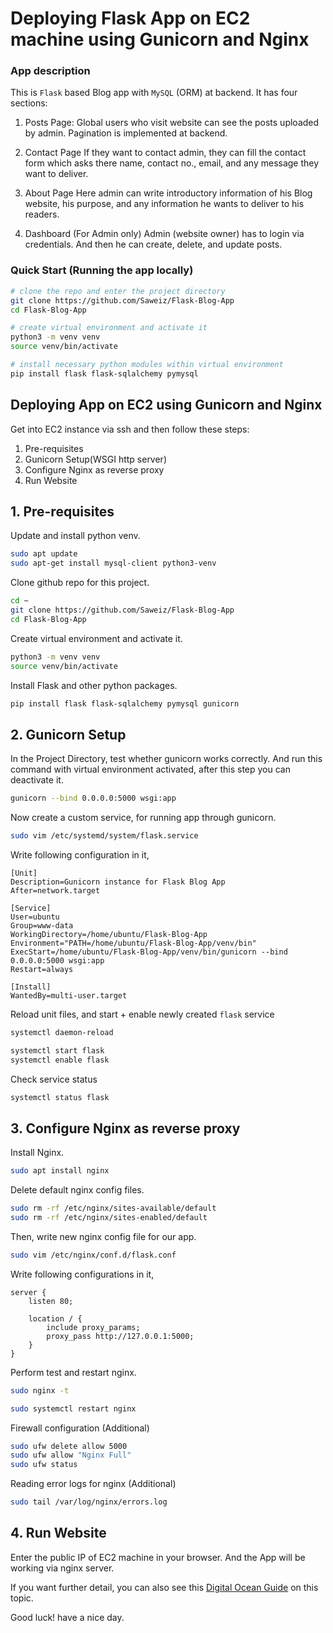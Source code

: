 # Deploying Flask App on EC2 machine using Gunicorn and Nginx

### App description

This is `Flask` based Blog app with `MySQL` (ORM) at backend. It has four sections:

1. Posts Page:
   Global users who visit website can see the posts uploaded by admin. Pagination is implemented at backend.

2. Contact Page
   If they want to contact admin, they can fill the contact form which asks there name, contact no., email, and any message they want to deliver.

3. About Page
   Here admin can write introductory information of his Blog website, his purpose, and any information he wants to deliver to his readers.

4. Dashboard (For Admin only)
   Admin (website owner) has to login via credentials. And then he can create, delete, and update posts. 


### Quick Start (Running the app locally)
```bash
# clone the repo and enter the project directory
git clone https://github.com/Saweiz/Flask-Blog-App
cd Flask-Blog-App
```
```bash
# create virtual environment and activate it
python3 -m venv venv
source venv/bin/activate
```
```bash
# install necessary python modules within virtual environment
pip install flask flask-sqlalchemy pymysql

```

## Deploying App on EC2 using Gunicorn and Nginx
Get into EC2 instance via ssh and then follow these steps:

1. Pre-requisites
2. Gunicorn Setup(WSGI http server)
3. Configure Nginx as reverse proxy
4. Run Website


## 1. Pre-requisites
Update and install python venv.
```bash
sudo apt update
sudo apt-get install mysql-client python3-venv
```

Clone github repo for this project.
```bash
cd ~
git clone https://github.com/Saweiz/Flask-Blog-App
cd Flask-Blog-App
```

Create virtual environment and activate it.
```bash
python3 -m venv venv
source venv/bin/activate
```

Install Flask and other python packages.
```bash
pip install flask flask-sqlalchemy pymysql gunicorn

```

## 2. Gunicorn Setup

In the Project Directory, test whether gunicorn works correctly. And run this command with virtual environment activated, after this step you can deactivate it.
```bash
gunicorn --bind 0.0.0.0:5000 wsgi:app 
```

Now create a custom service, for running app through gunicorn.
```bash 
sudo vim /etc/systemd/system/flask.service
```

Write following configuration in it,
```
[Unit]
Description=Gunicorn instance for Flask Blog App
After=network.target

[Service]
User=ubuntu
Group=www-data
WorkingDirectory=/home/ubuntu/Flask-Blog-App
Environment="PATH=/home/ubuntu/Flask-Blog-App/venv/bin"
ExecStart=/home/ubuntu/Flask-Blog-App/venv/bin/gunicorn --bind 0.0.0.0:5000 wsgi:app
Restart=always

[Install]
WantedBy=multi-user.target
```

Reload unit files, and start + enable newly created `flask` service

```bash
systemctl daemon-reload
```
```bash
systemctl start flask          
systemctl enable flask         
```

Check service status
```bash
systemctl status flask         
```


## 3. Configure Nginx as reverse proxy
Install Nginx.
```bash
sudo apt install nginx        
```

Delete default nginx config files.
```bash
sudo rm -rf /etc/nginx/sites-available/default
sudo rm -rf /etc/nginx/sites-enabled/default
```

Then, write new nginx config file for our app.
```bash
sudo vim /etc/nginx/conf.d/flask.conf
```

Write following configurations in it,
```
server {
    listen 80;
    
    location / {
        include proxy_params;
        proxy_pass http://127.0.0.1:5000;
    }
}
```


Perform test and restart nginx.
```bash
sudo nginx -t
```
```bash
sudo systemctl restart nginx
```


Firewall configuration (Additional) 
```bash
sudo ufw delete allow 5000
sudo ufw allow "Nginx Full"
sudo ufw status
```

Reading error logs for nginx (Additional)
```bash
sudo tail /var/log/nginx/errors.log 
```


## 4. Run Website
Enter the public IP of EC2 machine in your browser. And the App will be working via nginx server.

If you want further detail, you can also see this 
[Digital Ocean Guide](https://www.digitalocean.com/community/tutorials/how-to-serve-flask-applications-with-gunicorn-and-nginx-on-ubuntu-22-04) on this topic. 

Good luck! have a nice day. 

